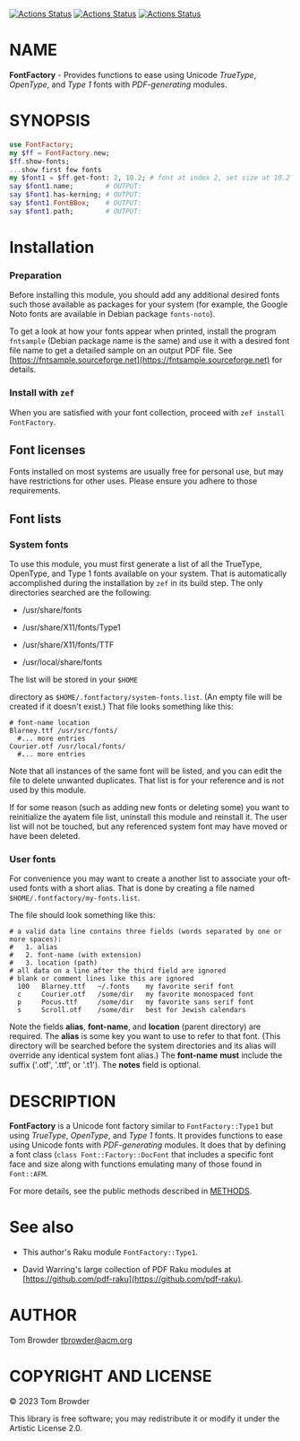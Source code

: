 [![Actions Status](https://github.com/tbrowder/FontFactory/actions/workflows/linux.yml/badge.svg)](https://github.com/tbrowder/FontFactory/actions) [![Actions Status](https://github.com/tbrowder/FontFactory/actions/workflows/macos.yml/badge.svg)](https://github.com/tbrowder/FontFactory/actions) [![Actions Status](https://github.com/tbrowder/FontFactory/actions/workflows/windows.yml/badge.svg)](https://github.com/tbrowder/FontFactory/actions)

NAME
====

**FontFactory** - Provides functions to ease using Unicode *TrueType*, *OpenType*, and *Type 1* fonts with *PDF-generating* modules. 

SYNOPSIS
========

```raku
use FontFactory;
my $ff = FontFactory.new;
$ff.show-fonts;
...show first few fonts
my $font1 = $ff.get-font: 2, 10.2; # font at index 2, set size at 10.2 points
say $font1.name;        # OUTPUT: 
say $font1.has-kerning; # OUTPUT: 
say $font1.FontBBox;    # OUTPUT: 
say $font1.path;        # OUTPUT:
```

Installation
============

### Preparation

Before installing this module, you should add any additional desired fonts such those available as packages for your system (for example, the Google Noto fonts are available in Debian package `fonts-noto`).

To get a look at how your fonts appear when printed, install the program `fntsample` (Debian package name is the same) and use it with a desired font file name to get a detailed sample on an output PDF file. See [https://fntsample.sourceforge.net](https://fntsample.sourceforge.net) for details.

### Install with `zef`

When you are satisfied with your font collection, proceed with `zef install FontFactory`.

Font licenses
-------------

Fonts installed on most systems are usually free for personal use, but may have restrictions for other uses. Please ensure you adhere to those requirements.

Font lists
----------

### System fonts

To use this module, you must first generate a list of all the TrueType, OpenType, and Type 1 fonts available on your system. That is automatically accomplished during the installation by `zef` in its build step. The only directories searched are the following:

  * /usr/share/fonts

  * /usr/share/X11/fonts/Type1

  * /usr/share/X11/fonts/TTF

  * /usr/local/share/fonts

The list will be stored in your `$HOME`

directory as `$HOME/.fontfactory/system-fonts.list`. (An empty file will be created if it doesn't exist.) That file looks something like this:

    # font-name location
    Blarney.ttf /usr/src/fonts/
      #... more entries
    Courier.otf /usr/local/fonts/
      #... more entries

Note that all instances of the same font will be listed, and you can edit the file to delete unwanted duplicates. That list is for your reference and is not used by this module.

If for some reason (such as adding new fonts or deleting some) you want to reinitialize the ayatem file list, uninstall this module and reinstall it. The user list will not be touched, but any referenced system font may have moved or have been deleted.

### User fonts

For convenience you may want to create a another list to associate your oft-used fonts with a short alias. That is done by creating a file named `$HOME/.fontfactory/my-fonts.list`.

The file should look something like this:

    # a valid data line contains three fields (words separated by one or more spaces):
    #   1. alias 
    #   2. font-name (with extension)
    #   3. location (path)
    # all data on a line after the third field are ignored
    # blank or comment lines like this are ignored
      100   Blarney.ttf   ~/.fonts    my favorite serif font
      c     Courier.otf   /some/dir   my favorite monospaced font
      p     Pocus.ttf     /some/dir   my favorite sans serif font
      s     Scroll.otf    /some/dir   best for Jewish calendars

Note the fields **alias**, **font-name**, and **location** (parent directory) are required. The **alias** is some key you want to use to refer to that font. (This directory will be searched before the system directories and its alias will override any identical system font alias.) The **font-name** **must** include the suffix ('.otf', '.ttf', or '.t1'). The **notes** field is optional. 

DESCRIPTION
===========

**FontFactory** is a Unicode font factory similar to `FontFactory::Type1` but using *TrueType*, *OpenType*, and *Type 1* fonts. It provides functions to ease using Unicode fonts with *PDF-generating* modules. It does that by defining a font class (`class Font::Factory::DocFont` that includes a specific font face and size along with functions emulating many of those found in `Font::AFM`.

For more details, see the public methods described in [METHODS](/METHODS.md).

See also
========

  * This author's Raku module `FontFactory::Type1`.

  * David Warring's large collection of PDF Raku modules at [https://github.com/pdf-raku](https://github.com/pdf-raku).

AUTHOR
======

Tom Browder <tbrowder@acm.org>

COPYRIGHT AND LICENSE
=====================

© 2023 Tom Browder

This library is free software; you may redistribute it or modify it under the Artistic License 2.0.

